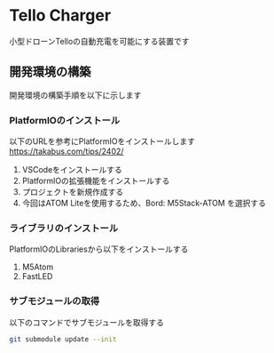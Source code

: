 # Tello Charger

小型ドローンTelloの自動充電を可能にする装置です

## 開発環境の構築

開発環境の構築手順を以下に示します

### PlatformIOのインストール

以下のURLを参考にPlatformIOをインストールします\
<https://takabus.com/tips/2402/>

1. VSCodeをインストールする
1. PlatformIOの拡張機能をインストールする
1. プロジェクトを新規作成する
1. 今回はATOM Liteを使用するため、Bord: M5Stack-ATOM を選択する

### ライブラリのインストール

PlatformIOのLibrariesから以下をインストールする

1. M5Atom
1. FastLED

### サブモジュールの取得

以下のコマンドでサブモジュールを取得する

~~~bash
git submodule update --init
~~~
